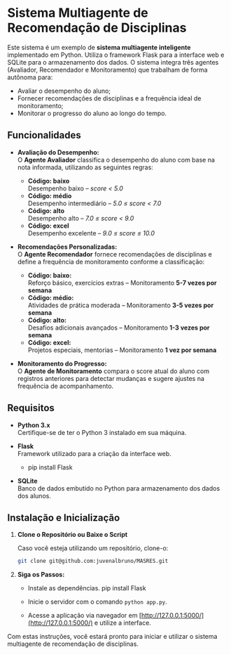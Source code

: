# Sistema Multiagente de Recomendação de Disciplinas

Este sistema é um exemplo de **sistema multiagente inteligente** implementado em Python. Utiliza o framework Flask para a interface web e SQLite para o armazenamento dos dados. O sistema integra três agentes (Avaliador, Recomendador e Monitoramento) que trabalham de forma autônoma para:

- Avaliar o desempenho do aluno;
- Fornecer recomendações de disciplinas e a frequência ideal de monitoramento;
- Monitorar o progresso do aluno ao longo do tempo.

## Funcionalidades

- **Avaliação do Desempenho:**  
  O **Agente Avaliador** classifica o desempenho do aluno com base na nota informada, utilizando as seguintes regras:
  - **Código: baixo**  
    Desempenho baixo – *score < 5.0*
  - **Código: médio**  
    Desempenho intermediário – *5.0 ≤ score < 7.0*
  - **Código: alto**  
    Desempenho alto – *7.0 ≤ score < 9.0*
  - **Código: excel**  
    Desempenho excelente – *9.0 ≤ score ≤ 10.0*

- **Recomendações Personalizadas:**  
  O **Agente Recomendador** fornece recomendações de disciplinas e define a frequência de monitoramento conforme a classificação:
  - **Código: baixo:**  
    Reforço básico, exercícios extras – Monitoramento **5-7 vezes por semana**
  - **Código: médio:**  
    Atividades de prática moderada – Monitoramento **3-5 vezes por semana**
  - **Código: alto:**  
    Desafios adicionais avançados – Monitoramento **1-3 vezes por semana**
  - **Código: excel:**  
    Projetos especiais, mentorias – Monitoramento **1 vez por semana**

- **Monitoramento do Progresso:**  
  O **Agente de Monitoramento** compara o score atual do aluno com registros anteriores para detectar mudanças e sugere ajustes na frequência de acompanhamento.

## Requisitos

- **Python 3.x**  
  Certifique-se de ter o Python 3 instalado em sua máquina.

- **Flask**  
  Framework utilizado para a criação da interface web.
  - pip install Flask

- **SQLite**  
  Banco de dados embutido no Python para armazenamento dos dados dos alunos.


## Instalação e Inicialização

1. **Clone o Repositório ou Baixe o Script**

   Caso você esteja utilizando um repositório, clone-o:
   ```bash
   git clone git@github.com:juvenalbruno/MASRES.git

2. **Siga os Passos:**  
   - Instale as dependências.
        pip install Flask
        
   - Inicie o servidor com o comando `python app.py`.
   - Acesse a aplicação via navegador em [http://127.0.0.1:5000/](http://127.0.0.1:5000/) e utilize a interface.

Com estas instruções, você estará pronto para iniciar e utilizar o sistema multiagente de recomendação de disciplinas.


